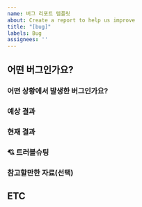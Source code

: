 ```yaml
---
name: 버그 리포트 템플릿
about: Create a report to help us improve
title: "[bug]"
labels: Bug
assignees: ''
---
```

## 어떤 버그인가요?
<!--어떤 버그인지 간결하게 설명해주세요-->

### 어떤 상황에서 발생한 버그인가요? 
<!--(가능하면) Given-When-Then 형식으로 서술해주세요-->

### 예상 결과
<!--예상했던 정상적인 결과가 어떤 것이었는지 설명해주세요-->

### 현재 결과
<!--비정상적인 결과가 어떤 것이었는지 설명해주세요-->

### 💘 트러블슈팅

### 참고할만한 자료(선택)

## ETC
<!--기타사항에 대해 작성해주세요!-->
